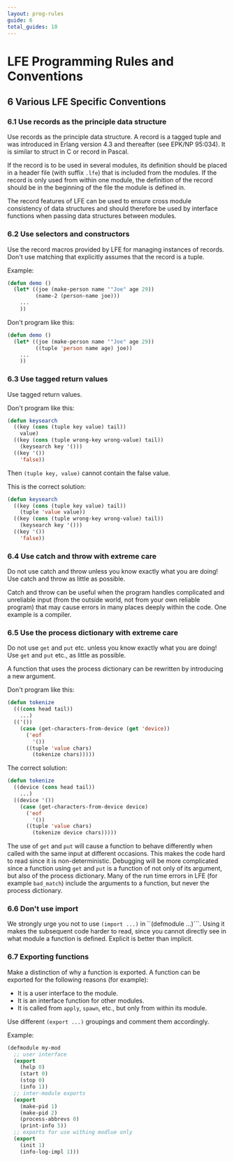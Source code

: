 ```yaml
---
layout: prog-rules
guide: 6
total_guides: 10
---
```

# LFE Programming Rules and Conventions

## 6 Various LFE Specific Conventions

### 6.1 Use records as the principle data structure

Use records as the principle data structure. A record is a tagged tuple and
was introduced in Erlang version 4.3 and thereafter (see EPK/NP 95:034). It
is similar to struct in C or record in Pascal.

If the record is to be used in several modules, its definition should be
placed in a header file (with suffix ``.lfe``) that is included from the
modules. If the record is only used from within one module, the definition
of the record should be in the beginning of the file the module is defined
in.

The record features of LFE can be used to ensure cross module consistency
of data structures and should therefore be used by interface functions when
passing data structures between modules.

### 6.2 Use selectors and constructors

Use the record macros provided by LFE for managing instances of records.
Don't use matching that explicitly assumes that the record is a tuple.

Example:

```cl
(defun demo ()
  (let* ((joe (make-person name '"Joe" age 29))
         (name-2 (person-name joe)))
    ...
    ))
```

Don't program like this:

```cl
(defun demo ()
  (let* ((joe (make-person name '"Joe" age 29))
         ((tuple 'person name age) joe))
    ...
    ))
```

### 6.3 Use tagged return values

Use tagged return values.

Don't program like this:

```cl
(defun keysearch
  ((key (cons (tuple key value) tail))
    value)
  ((key (cons (tuple wrong-key wrong-value) tail))
    (keysearch key '()))
  ((key '())
    'false))
```

Then ``(tuple key, value)`` cannot contain the false value.

This is the correct solution:

```cl
(defun keysearch
  ((key (cons (tuple key value) tail))
    (tuple 'value value))
  ((key (cons (tuple wrong-key wrong-value) tail))
    (keysearch key '()))
  ((key '())
    'false))
```

### 6.4 Use catch and throw with extreme care

Do not use catch and throw unless you know exactly what you are doing! Use
catch and throw as little as possible.

Catch and throw can be useful when the program handles complicated and
unreliable input (from the outside world, not from your own reliable
program) that may cause errors in many places deeply within the code. One
example is a compiler.

### 6.5 Use the process dictionary with extreme care

Do not use ``get`` and ``put`` etc. unless you know exactly what you are
doing! Use ``get`` and ``put`` etc., as little as possible.

A function that uses the process dictionary can be rewritten by introducing
a new argument.

Don't program like this:

```cl
(defun tokenize
  (((cons head tail))
    ...)
  (('())
    (case (get-characters-from-device (get 'device))
      ('eof
        '())
      ((tuple 'value chars)
        (tokenize chars)))))
```

The correct solution:

```cl
(defun tokenize
  ((device (cons head tail))
    ...)
  ((device '())
    (case (get-characters-from-device device)
      ('eof
        '())
      ((tuple 'value chars)
        (tokenize device chars)))))
```

The use of ``get`` and ``put`` will cause a function to behave differently
when called with the same input at different occasions. This makes the code
hard to read since it is non-deterministic. Debugging will be more
complicated since a function using ``get`` and ``put`` is a function of not
only of its argument, but also of the process dictionary. Many of the run
time errors in LFE (for example ``bad_match``) include the arguments to a
function, but never the process dictionary.

### 6.6 Don't use import

We strongly urge you not to use ``(import ...)`` in ``(defmodule ...)```.
Using it makes the subsequent code harder to read, since you cannot
directly see in what module a function is defined. Explicit is better than
implicit.

### 6.7 Exporting functions

Make a distinction of why a function is exported. A function can be exported
for the following reasons (for example):

* It is a user interface to the module.
* It is an interface function for other modules.
* It is called from ``apply``, ``spawn``, etc., but only from within its
  module.

Use different ``(export ...)`` groupings and comment them accordingly.

Example:

```cl
(defmodule my-mod
  ;; user interface
  (export
    (help 0)
    (start 0)
    (stop 0)
    (info 1))
  ;; inter-module exports
  (export
    (make-pid 1)
    (make-pid 2)
    (process-abbrevs 0)
    (print-info 5))
  ;; exports for use withing modlue only
  (export
    (init 1)
    (info-log-impl 1)))
```

